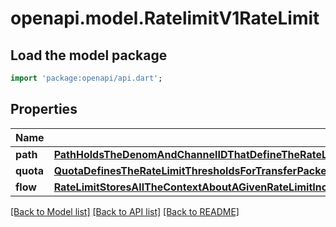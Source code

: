 # openapi.model.RatelimitV1RateLimit

## Load the model package
```dart
import 'package:openapi/api.dart';
```

## Properties
Name | Type | Description | Notes
------------ | ------------- | ------------- | -------------
**path** | [**PathHoldsTheDenomAndChannelIDThatDefineTheRateLimitedRoute**](PathHoldsTheDenomAndChannelIDThatDefineTheRateLimitedRoute.md) |  | [optional] 
**quota** | [**QuotaDefinesTheRateLimitThresholdsForTransferPackets**](QuotaDefinesTheRateLimitThresholdsForTransferPackets.md) |  | [optional] 
**flow** | [**RateLimitStoresAllTheContextAboutAGivenRateLimitIncludingTheRelevantDenomAndChannelRateLimitThresholdsAndCurrentProgressTowardsTheLimitsFlow**](RateLimitStoresAllTheContextAboutAGivenRateLimitIncludingTheRelevantDenomAndChannelRateLimitThresholdsAndCurrentProgressTowardsTheLimitsFlow.md) |  | [optional] 

[[Back to Model list]](../README.md#documentation-for-models) [[Back to API list]](../README.md#documentation-for-api-endpoints) [[Back to README]](../README.md)


